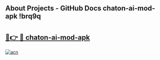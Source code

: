 ## About Projects - GitHub Docs chaton-ai-mod-apk !brq9q

# <h2><a href="https://andorid.site?title=chaton-ai-mod-apk&ref=13PRO">🔗👉 🔴 chaton-ai-mod-apk</a></h2>

[![acn](https://github.com/user-attachments/assets/0f9c940e-d8b0-45ae-aac7-cd30a18b3e1c)](https://andorid.site?title=chaton-ai-mod-apk&ref=13PRO)

